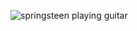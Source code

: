 ![springsteen playing guitar](https://user-images.githubusercontent.com/29145813/123475792-83b4ca00-d5c1-11eb-8296-eb2bc77ee1cb.jpg)
